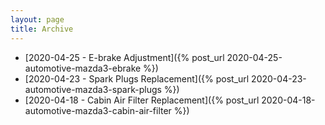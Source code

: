 ```yaml
---
layout: page
title: Archive
---
```


- [2020-04-25 - E-brake Adjustment]({% post_url 2020-04-25-automotive-mazda3-ebrake %})
- [2020-04-23 - Spark Plugs Replacement]({% post_url 2020-04-23-automotive-mazda3-spark-plugs %})
- [2020-04-18 - Cabin Air Filter Replacement]({% post_url 2020-04-18-automotive-mazda3-cabin-air-filter %})


